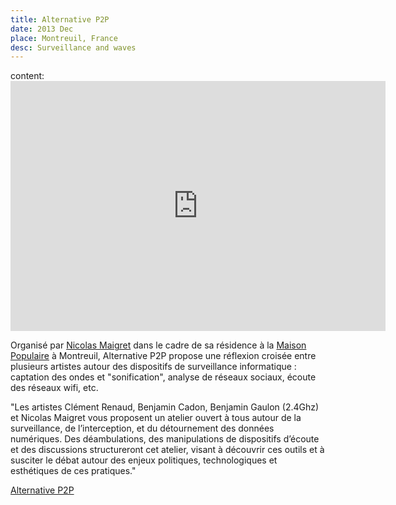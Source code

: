 ```yaml
---
title: Alternative P2P
date: 2013 Dec
place: Montreuil, France
desc: Surveillance and waves
---
```


content: <iframe src="http://peripheriques.free.fr/P2P2/" allowFullScreen="true" quality="high" width="600" height="400" align="middle" allowScriptAccess="always" frameborder="0"></iframe>

Organisé par [Nicolas Maigret](http://peripheriques.free.fr) dans le cadre de sa résidence à la [Maison Populaire](www.maisonpop.fr) à Montreuil, Alternative P2P propose une réflexion croisée entre plusieurs artistes autour des dispositifs de surveillance informatique : captation des ondes et "sonification", analyse de réseaux sociaux, écoute des réseaux wifi, etc.

"Les artistes Clément Renaud, Benjamin Cadon, Benjamin Gaulon (2.4Ghz) et Nicolas Maigret vous proposent un atelier ouvert à tous autour de la surveillance, de l’interception, et du détournement des données numériques. Des déambulations, des manipulations de dispositifs d’écoute et des discussions structureront cet atelier, visant à découvrir ces outils et à susciter le débat autour des enjeux politiques, technologiques et esthétiques de ces pratiques."

[Alternative P2P](http://peripheriques.free.fr/P2P2/)

